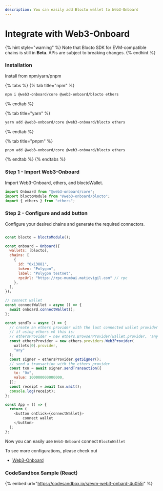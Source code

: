 ```yaml
---
description: You can easily add Blocto wallet to Web3-Onboard
---
```


# Integrate with Web3-Onboard

{% hint style="warning" %}
Note that Blocto SDK for EVM-compatible chains is still in **Beta**. APIs are subject to breaking changes.
{% endhint %}

### Installation

Install from npm/yarn/pnpm

{% tabs %}
{% tab title="npm" %}

```bash
npm i @web3-onboard/core @web3-onboard/blocto ethers
```

{% endtab %}

{% tab title="yarn" %}

```bash
yarn add @web3-onboard/core @web3-onboard/blocto ethers
```

{% endtab %}

{% tab title="pnpm" %}

```bash
pnpm add @web3-onboard/core @web3-onboard/blocto ethers
```

{% endtab %}
{% endtabs %}

### Step 1 - Import Web3-Onboard

Import Web3-Onboard, ethers, and bloctoWallet.

```javascript
import Onboard from "@web3-onboard/core";
import bloctoModule from "@web3-onboard/blocto";
import { ethers } from "ethers";
```

### Step 2 - Configure and add button

Configure your desired chains and generate the required connectors.

```javascript

const blocto = bloctoModule();

const onboard = Onboard({
  wallets: [blocto],
  chains: [
    {
      id: "0x13881",
      token: "Polygon",
      label: "Polygon testnet",
      rpcUrl: "https://rpc-mumbai.maticvigil.com" // rpc
    },
  ],
});

// connect wallet
const connectWallet = async () => {
  await onboard.connectWallet();
};

const sendTx = async () => {
  // create an ethers provider with the last connected wallet provider
  // if using ethers v6 this is:
  // ethersProvider = new ethers.BrowserProvider(wallet.provider, 'any')
  const ethersProvider = new ethers.providers.Web3Provider(
    wallets[0].provider,
    "any"
  );
  const signer = ethersProvider.getSigner();
  // send a transaction with the ethers provider
  const txn = await signer.sendTransaction({
    to: "0x",
    value: 100000000000000,
  });
  const receipt = await txn.wait();
  console.log(receipt);
};

const App = () => {
  return (
    <button onClick={connectWallet}>
        connect wallet
    </button>
  );
};
```

Now you can easily use `Web3-Onboard` connect `BloctoWallet`

To see more configurations, please check out

- [Web3-Onboard](https://onboard.blocknative.com/)


### CodeSandbox Sample (React)

{% embed url="https://codesandbox.io/s/evm-web3-onbard-4u055j" %}
